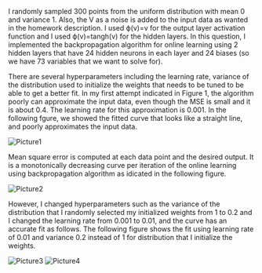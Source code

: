 I randomly sampled 300 points from the uniform distribution with mean 0 and variance 1. Also, the V as a noise is added to the input data as wanted in the homework description. I used ϕ(v)=v for the output layer activation function and I used ϕ(v)=tangh(v) for the hidden layers. In this question, I implemented the backpropagation algorithm for online learning using 2 hidden layers that have 24 hidden neurons in each layer and 24 biases (so we have 73 variables that we want to solve for). 

There are several hyperparameters including the learning rate, variance of the distribution used to initialize the weights that needs to be tuned to be able to get a better fit. In my first attempt indicated in Figure 1, the algorithm poorly can approximate the input data, even though the MSE is small and it is about 0.4. The learning rate for this approximation is 0.001. In the following fgure, we showed the fitted curve that looks like a straight line, and poorly approximates the input data.

![Picture1](https://user-images.githubusercontent.com/43753085/104083731-98b1c280-5206-11eb-9a01-8590ee989e5a.jpg)

Mean square error is computed at each data point and the desired output. It is a monotonically decreasing curve per iteration of the online learning using backpropagation algorithm as idicated in the following figure.

![Picture2](https://user-images.githubusercontent.com/43753085/104083774-ffcf7700-5206-11eb-9c90-d20cea44d24a.png)

However, I changed hyperparameters such as the variance of the distribution that I randomly selected my initialized weights from 1 to 0.2 and I changed the learning rate from 0.001 to 0.01, and the curve has an accurate fit as follows. The following figure shows the fit using learning rate of 0.01 and variance 0.2 instead of 1 for distribution that I initialize the weights.

![Picture3](https://user-images.githubusercontent.com/43753085/104083983-b8e28100-5208-11eb-9e55-c033036e45a3.png)
![Picture4](https://user-images.githubusercontent.com/43753085/104083990-c1d35280-5208-11eb-9fbc-cd898c9a8e58.png)

